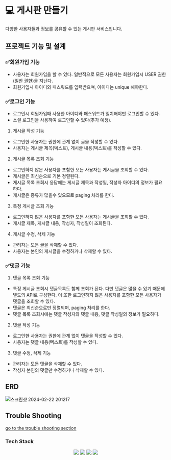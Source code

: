 # 💻 게시판 만들기

다양한 사용자들과 정보를 공유할 수 있는 게시판 서비스입니다. 

## 프로젝트 기능 및 설계

### ✅회원가입 기능
  - 사용자는 회원가입을 할 수 있다. 일반적으로 모든 사용자는 회원가입시 USER 권한 (일반 권한)을 지닌다. 
  - 회원가입시 아이디와 패스워드를 입력받으며, 아이디는 unique 해야한다.
    
### ✅로그인 기능
  - 로그인시 회원가입때 사용한 아이디와 패스워드가 일치해야만 로그인할 수 있다.
  - 소셜 로그인을 사용하여 로그인할 수 있다(추가 예정).

  1) 게시글 작성 기능 
  - 로그인한 사용자는 권한에 관계 없이 글을 작성할 수 있다. 
  - 사용자는 게시글 제목(텍스트), 게시글 내용(텍스트)를 작성할 수 있다.

  2) 게시글 목록 조회 기능 
  - 로그인하지 않은 사용자를 포함한 모든 사용자는 게시글을 조회할 수 있다. 
  - 게시글은 최신순으로 기본 정렬된다.
  - 게시글 목록 조회시 응답에는 게시글 제목과 작성일, 작성자 아이디의 정보가 필요하다.
  - 게시글은 종류가 많을수 있으므로 paging 처리를 한다.

  3) 특정 게시글 조회 기능
  - 로그인하지 않은 사용자를 포함한 모든 사용자는 게시글을 조회할 수 있다. 
  - 게시글 제목, 게시글 내용, 작성자, 작성일이 조회된다.
    
4) 게시글 수정, 삭제 기능 
  - 관리자는 모든 글을 삭제할 수 있다. 
  - 사용자는 본인의 게시글을 수정하거나 삭제할 수 있다.

### ✅댓글 기능
  1) 댓글 목록 조회 기능
  - 특정 게시글 조회시 댓글목록도 함께 조회가 된다. 다만 댓글은 많을 수 있기 때문에 별도의 API로 구성한다. 이 또한 로그인하지 않은 사용자를 포함한 모든 사용자가 댓글을 조회할 수 있다.
  - 댓글은 최신순으로만 정렬되며, paging 처리를 한다. 
  - 댓글 목록 조회시에는 댓글 작성자와 댓글 내용, 댓글 작성일의 정보가 필요하다.

  2) 댓글 작성 기능
  - 로그인한 사용자는 권한에 관계 없이 댓글을 작성할 수 있다. 
  - 사용자는 댓글 내용(텍스트)를 작성할 수 있다.

  3) 댓글 수정, 삭제 기능 
  - 관리자는 모든 댓글을 삭제할 수 있다. 
  - 작성자 본인의 댓글만 수정하거나 삭제할 수 있다.

## ERD 
![스크린샷 2024-02-22 201217](https://github.com/strongfeel/personal-community/assets/92740959/9b27a02e-03cf-4e04-be7d-0b4d651dbca4)

## Trouble Shooting
[go to the trouble shooting section](TROUBLE_SHOOTING.md)


### Tech Stack
<div align=center> 
  <img src="https://img.shields.io/badge/java-007396?style=for-the-badge&logo=java&logoColor=white"> 
  <img src="https://img.shields.io/badge/spring-6DB33F?style=for-the-badge&logo=spring&logoColor=white"> 
  <img src="https://img.shields.io/badge/mysql-4479A1?style=for-the-badge&logo=mysql&logoColor=white"> 
  <img src="https://img.shields.io/badge/git-F05032?style=for-the-badge&logo=git&logoColor=white">
</div>
